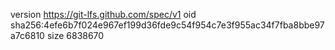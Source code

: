 version https://git-lfs.github.com/spec/v1
oid sha256:4efe6b7f024e967ef199d36fde9c54f954c7e3f955ac34f7fba8bbe97a7c6810
size 6838670
